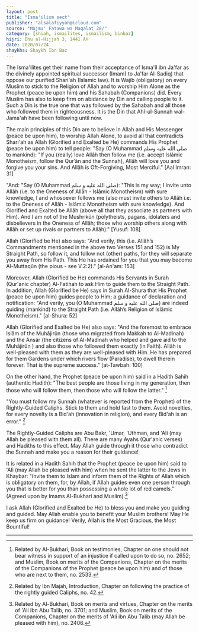 ```yaml
---
layout: post
title: "Isma'ilism sect"
publisher: "alsalafiyyah@icloud.com"
source: "Majmu' Fatawa wa Maqalat 28/"
category: [shiah, ismailites, ismailism, binbaz]
hijri: Dhu al-Hijjah 3, 1441 AH
date: 2020/07/24
shaykhs: Shaykh Ibn Baz
---
```


The Isma'ilites get their name from their acceptance of Isma'il ibn Ja'far as the divinely appointed spiritual successor (Imam) to Ja'far Al-Sadiq) that oppose our purified Shari'ah (Islamic law). It is Wajib (obligatory) on every Muslim to stick to the Religion of Allah and to worship Him Alone as the Prophet (peace be upon him) and his Sahabah (Companions) did. Every Muslim has also to keep firm on abidance by Din and calling people to it. Such a Din is the true one that was followed by the Sahabah and all those who followed them in righteousness. It is the Din that Ahl-ul-Sunnah wal-Jama'ah have been following until now. 

The main principles of this Din are to believe in Allah and His Messenger (peace be upon him), to worship Allah Alone, to avoid all that contradicts Shari'ah as Allah (Glorified and Exalted be He) commands His Prophet (peace be upon him) to tell people: "Say (O Muhammad صلى الله عليه وسلم to mankind): "If you (really) love Allâh then follow me (i.e. accept Islâmic Monotheism, follow the Qur’ân and the Sunnah), Allâh will love you and forgive you your sins. And Allâh is Oft-Forgiving, Most Merciful." [Aal Imran: 31]

"And: "Say (O Muhammad صلى الله عليه و سلم): "This is my way; I invite unto Allâh (i.e. to the Oneness of Allâh - Islâmic Monotheism) with sure knowledge, I and whosoever follows me (also must invite others to Allâh i.e. to the Oneness of Allâh - Islâmic Monotheism with sure knowledge). And Glorified and Exalted be Allâh (above all that they associate as partners with Him). And I am not of the Mushrikûn (polytheists, pagans, idolaters and disbelievers in the Oneness of Allâh; those who worship others along with Allâh or set up rivals or partners to Allâh)." [Yusuf: 108]

Allah (Glorified be He) also says: "And verily, this (i.e. Allâh’s Commandments mentioned in the above two Verses 151 and 152) is My Straight Path, so follow it, and follow not (other) paths, for they will separate you away from His Path. This He has ordained for you that you may become Al-Muttaqûn (the pious - see V.2:2)." [al-An'am: 153]

Moreover, Allah (Glorified be He) commands His Servants in Surah (Qur'anic chapter) Al-Fatihah to ask Him to guide them to the Straight Path. In addition, Allah (Glorified be He) says in Surah Al-Shura that His Prophet (peace be upon him) guides people to Him; a guidance of declaration and notification: "And verily, you (O Muhammad صلى الله عليه و سلم) are indeed guiding (mankind) to the Straight Path (i.e. Allâh’s Religion of Islâmic Monotheism)." [al-Shura: 52]

Allah (Glorified and Exalted be He) also says: "And the foremost to embrace Islâm of the Muhâjirûn (those who migrated from Makkah to Al-Madinah) and the Ansâr (the citizens of Al-Madinah who helped and gave aid to the Muhâjirûn ) and also those who followed them exactly (in Faith). Allâh is well-pleased with them as they are well-pleased with Him. He has prepared for them Gardens under which rivers flow (Paradise), to dwell therein forever. That is the supreme success." [at-Tawbah: 100]

On the other hand, the Prophet (peace be upon him) said in a Hadith Sahih (authentic Hadith): "The best people are those living in my generation, then those who will follow them, then those who will follow the latter." [^1]

"You must follow my Sunnah (whatever is reported from the Prophet) of the Rightly-Guided Caliphs. Stick to them and hold fast to them. Avoid novelties, for every novelty is a Bid'ah (innovation in religion), and every Bid'ah is an error." [^2]

The Rightly-Guided Caliphs are Abu Bakr, 'Umar, 'Uthman, and 'Ali (may Allah be pleased with them all). There are many Ayahs (Qur'anic verses) and Hadiths to this effect. May Allah guide through it those who contradict the Sunnah and make you a reason for their guidance! 

It is related in a Hadith Sahih that the Prophet (peace be upon him) said to 'Ali (may Allah be pleased with him) when he sent the latter to the Jews in Khaybar: "Invite them to Islam and inform them of the Rights of Allah which is obligatory on them, for, by Allah, if Allah guides even one person through you that is better for you than possessing a whole lot of red camels." (Agreed upon by Imams Al-Bukhari and Muslim).[^3]

I ask Allah (Glorified and Exalted be He) to bless you and make you guiding and guided. May Allah enable you to benefit your Muslim brothers! May He keep us firm on guidance! Verily, Allah is the Most Gracious, the Most Bountiful! 

---

[^1]: Related by Al-Bukhari, Book on testimonies, Chapter on one should not bear witness in support of an injustice if called upon to do so, no. 2652; and Muslim, Book on merits of the Companions, Chapter on the merits of the Companions of the Prophet (peace be upon him) and of those who are next to them, no. 2533.
[^2]: Related by Ibn Majah, Introduction, Chapter on following the practice of the rightly guided Caliphs, no. 42.
[^3]: Related by Al-Bukhari, Book on merits and virtues, Chapter on the merits of 'Ali ibn Abu Talib, no. 3701; and Muslim, Book on merits of the Companions, Chapter on the merits of 'Ali ibn Abu Talib (may Allah be pleased with him), no. 2406.



